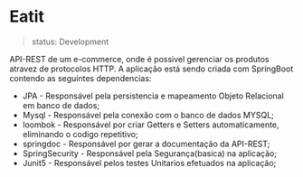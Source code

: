 # Eatit
>status: Development

API-REST de um e-commerce, onde é possivel gerenciar os produtos atravez de protocolos HTTP. A aplicação está sendo criada com SpringBoot contendo as seguintes dependencias:

* JPA - Responsável pela persistencia e mapeamento Objeto Relacional em banco de dados;
* Mysql - Responsável pela conexão com o banco de dados MYSQL;
* loombok - Responsável por criar Getters e Setters automaticamente, eliminando o codigo repetitivo;
* springdoc - Responsável por gerar a documentação da API-REST;
* SpringSecurity - Responsável pela Segurança(basica) na aplicação;
* Junit5 - Responsável pelos testes Unitarios efetuados na aplicação;


